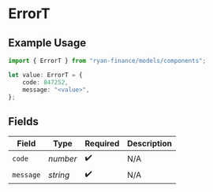 # ErrorT

## Example Usage

```typescript
import { ErrorT } from "ryan-finance/models/components";

let value: ErrorT = {
    code: 847252,
    message: "<value>",
};
```

## Fields

| Field              | Type               | Required           | Description        |
| ------------------ | ------------------ | ------------------ | ------------------ |
| `code`             | *number*           | :heavy_check_mark: | N/A                |
| `message`          | *string*           | :heavy_check_mark: | N/A                |